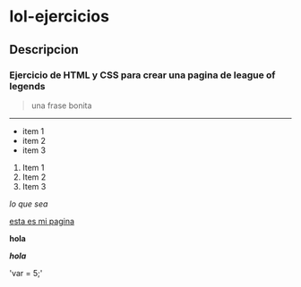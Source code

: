 # lol-ejercicios
## Descripcion
### Ejercicio de HTML y CSS para crear una pagina de league of legends
> una frase bonita 
***
* item 1
* item 2
* item 3
1. Item 1
2. Item 2
3. Item 3


*lo que sea*


[esta es mi pagina](https://holmercabrera.github.io/lol-ejercicios/)


**hola**


***hola***

'var = 5;'

